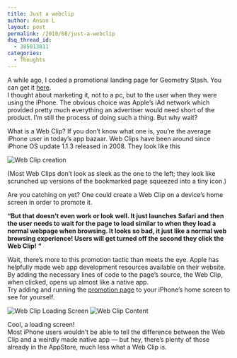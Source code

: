 ```yaml
---
title: Just a webclip
author: Anson L
layout: post
permalink: /2010/08/just-a-webclip
dsq_thread_id:
  - 385013811
categories:
  - Thoughts
---
```

A while ago, I coded a promotional landing page for Geometry Stash. You can get it [here][1].  
I thought about marketing it, not to a pc, but to the user when they were using the iPhone. The obvious choice was Apple&#8217;s iAd network which provided pretty much everything an advertiser would need short of the product. I&#8217;m still the process of doing such a thing. But why wait?  
<!--more Read More &rarr; -->

What is a Web Clip? If you don&#8217;t know what one is, you&#8217;re the average iPhone user in today&#8217;s app bazaar. Web Clips have been around since iPhone OS update 1.1.3 released in 2008. They look like this

<img class="alignnone size-full wp-image-11" title="Web Clip Creation" src="https://i2.wp.com/apparentetch.com/wp-content/uploads/2010/08/Screenshot-2010.08.23-15.40.55.png?resize=250%2C375" alt="Web Clip creation" data-recalc-dims="1" />

(Most Web Clips don&#8217;t look as sleek as the one to the left; they look like scrunched up versions of the bookmarked page squeezed into a tiny icon.)

Are you catching on yet? One could create a Web Clip on a device&#8217;s home screen in order to promote it.

**&#8220;But that doesn&#8217;t even work or look well. It just launches Safari and then the user needs to wait for the page to load similar to when they load a normal webpage when browsing. It looks so bad, it just like a normal web browsing experience! Users will get turned off the second they click the Web Clip! &#8220;**

Wait, there&#8217;s more to this promotion tactic than meets the eye. Apple has helpfully made web app development resources available on their website. By adding the necessary lines of code to the page&#8217;s source, the Web Clip, when clicked, opens up almost like a native app.  
Try adding and running the [promotion page][1] to your iPhone&#8217;s home screen to see for yourself.

<img class="alignleft" title="Web Clip Loading Screen" src="https://i0.wp.com/apparentetch.com/wp-content/uploads/2010/08/Screenshot-2010.08.23-15.42.00.png?resize=250%2C167" alt="Web Clip Loading Screen" data-recalc-dims="1" /> <img class="alignleft" title="Web Clip Content" src="https://i0.wp.com/apparentetch.com/wp-content/uploads/2010/08/Screenshot-2010.08.23-15.41.46.png?resize=250%2C167" alt="Web Clip Content" data-recalc-dims="1" />

Cool, a loading screen!  
Most iPhone users wouldn&#8217;t be able to tell the difference between the Web Clip and a weirdly made native app — but hey, there&#8217;s plenty of those already in the AppStore, much less what a Web Clip is.

 [1]: http://tiny.cc/geopromo